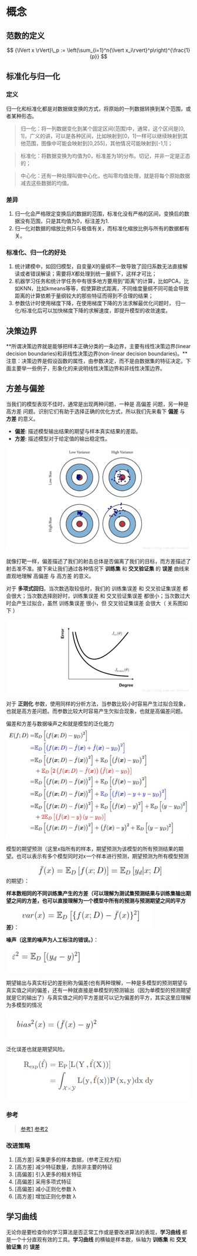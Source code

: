 # 概念


## 范数的定义

$$
{\lVert x \rVert}\_p := \left(\sum_{i=1}^n{\lvert x_i\rvert}^p\right)^{\frac{1}{p}}
$$

## 标准化与归一化
### 定义
归一化和标准化都是对数据做变换的方式，将原始的一列数据转换到某个范围，或者某种形态。
>归一化：将一列数据变化到某个固定区间(范围)中，通常，这个区间是[0, 1]，广义的讲，可以是各种区间，比如映射到[0，1]一样可以继续映射到其他范围，图像中可能会映射到[0,255]，其他情况可能映射到[-1,1]；

>标准化：将数据变换为均值为0，标准差为1的分布。切记，并非一定是正态的；

>中心化：还有一种处理叫做中心化，也叫零均值处理，就是将每个原始数据减去这些数据的均值。


### 差异
1. 归一化会严格限定变换后的数据的范围，标准化没有严格的区间，变换后的数据没有范围，只是其均值为0，标注差为1.
2. 归一化对数据的缩放比例只与极值有关，而标准化缩放比例与所有的数据都有关。

### 标准化、归一化的好处
1. 统计建模中，如回归模型，自变量$X$的量纲不一致导致了回归系数无法直接解读或者错误解读；需要将$X$都处理到统一量纲下，这样才可比；
2. 机器学习任务和统计学任务中有很多地方要用到“距离”的计算，比如PCA，比如KNN，比如kmeans等等，假使算欧式距离，不同维度量纲不同可能会导致距离的计算依赖于量纲较大的那些特征而得到不合理的结果；
3. 参数估计时使用梯度下降，在使用梯度下降的方法求解最优化问题时， 归一化/标准化后可以加快梯度下降的求解速度，即提升模型的收敛速度。

## 决策边界

**所谓决策边界就是能够把样本正确分类的一条边界，主要有线性决策边界(linear decision boundaries)和非线性决策边界(non-linear decision boundaries)。**注意：决策边界是假设函数的属性，由参数决定，而不是由数据集的特征决定。下面主要举一些例子，形象化的来说明线性决策边界和非线性决策边界。

## 方差与偏差

当我们的模型表现不佳时，通常是出现两种问题，一种是 高偏差 问题，另一种是 高方差 问题。识别它们有助于选择正确的优化方式，所以我们先来看下 **偏差** 与 **方差** 的意义。

- **偏差**: 描述模型输出结果的期望与样本真实结果的差距。
- **方差**: 描述模型对于给定值的输出稳定性。

![jpg](pic/方差与偏差.jpg)

就像打靶一样，偏差描述了我们的射击总体是否偏离了我们的目标，而方差描述了射击准不准。接下来让我们通过各种情况下 **训练集** 和 **交叉验证集** 的 **误差** 曲线来直观地理解 高偏差 与 高方差 的意义。

对于 **多项式回归**，当次数选取较低时，我们的 训练集误差 和 交叉验证集误差 都会很大；当次数选择刚好时，训练集误差 和 交叉验证集误差 都很小；当次数过大时会产生过拟合，虽然 训练集误差 很小，但 交叉验证集误差 会很大（ 关系图如下 ）

![jpg](pic/交叉验证集误差.jpg)

对于 **正则化** 参数，使用同样的分析方法，当参数比较小时容易产生过拟合现象，也就是高方差问题。而参数比较大时容易产生欠拟合现象，也就是高偏差问题。

偏差和方差与数据噪声之和就是模型的泛化能力
![](image/Pasted%20image%2020220727175339.png)

模型的期望预测（这里x指所有的样本，期望预测为该模型的所有预测结果的期望。也可以表示有多个模型同时对x一个样本进行预测，期望预测为所有模型预测的期望）：
![](image/Pasted%20image%2020220827155720.png)

**样本数相同的不同训练集产生的方差（可以理解为测试集预测结果与训练集输出期望之间的方差，也可以直接理解为一个模型中所有的预测与预测期望之间的平方差）**：
![](image/Pasted%20image%2020220827155751.png)

**噪声（这里的噪声为人工标注的错误。）**：
![](image/Pasted%20image%2020220827155818.png)

期望输出与真实标记的差别称为偏差(也有两种理解，一种是多模型的预测期望与真实值之间的偏差，还有一种就直接是单模型的预测输出（因为单模型的预测期望就是它的输出了）与真实值之间的平方差就可以记为偏差的平方，其实这里应理解为多模型的情况

![](image/Pasted%20image%2020220827155925.png)

泛化误差也就是期望风险。
![](image/Pasted%20image%2020220827153608.png)

### 参考

>[参考1](https://zhuanlan.zhihu.com/p/38853908#:~:text=%E5%AF%B9%E5%AD%A6%E4%B9%A0%E7%AE%97%E6%B3%95%E9%99%A4%E4%BA%86%E9%80%9A%E8%BF%87%E5%AE%9E%E9%AA%8C%E4%BC%B0%E8%AE%A1%E5%85%B6%E6%B3%9B%E5%8C%96%E6%80%A7%E8%83%BD%E4%B9%8B%E5%A4%96%EF%BC%8C%E4%BA%BA%E4%BB%AC%E5%BE%80%E5%BE%80%E8%BF%98%E5%B8%8C%E6%9C%9B%E4%BA%86%E8%A7%A3%E5%AE%83%E4%B8%BA%E4%BB%80%E4%B9%88%E5%85%B7%E6%9C%89%E8%BF%99%E6%A0%B7%E7%9A%84%E6%80%A7%E8%83%BD%E3%80%82.%20%22%E5%81%8F%E5%B7%AE-%E6%96%B9%E5%B7%AE%E5%88%86%E8%A7%A3%22%EF%BC%88bias-variance%20decomposition%EF%BC%89%20%E5%B0%B1%E6%98%AF%E4%BB%8E%E5%81%8F%E5%B7%AE%E5%92%8C%E6%96%B9%E5%B7%AE%E7%9A%84%E8%A7%92%E5%BA%A6%E6%9D%A5%E8%A7%A3%E9%87%8A%E5%AD%A6%E4%B9%A0%E7%AE%97%E6%B3%95%E6%B3%9B%E5%8C%96%E6%80%A7%E8%83%BD%E7%9A%84%E4%B8%80%E7%A7%8D%E9%87%8D%E8%A6%81%E5%B7%A5%E5%85%B7%E3%80%82.%20%E5%9C%A8%E6%9C%BA%E5%99%A8%E5%AD%A6%E4%B9%A0%E4%B8%AD%EF%BC%8C%E6%88%91%E4%BB%AC%E7%94%A8%E8%AE%AD%E7%BB%83%E6%95%B0%E6%8D%AE%E9%9B%86%E5%8E%BB%E8%AE%AD%E7%BB%83%E4%B8%80%E4%B8%AA%E6%A8%A1%E5%9E%8B%EF%BC%8C%E9%80%9A%E5%B8%B8%E7%9A%84%E5%81%9A%E6%B3%95%E6%98%AF%E5%AE%9A%E4%B9%89%E4%B8%80%E4%B8%AA%E8%AF%AF%E5%B7%AE%E5%87%BD%E6%95%B0%EF%BC%8C%E9%80%9A%E8%BF%87%E5%B0%86%E8%BF%99%E4%B8%AA%E8%AF%AF%E5%B7%AE%E7%9A%84%E6%9C%80%E5%B0%8F%E5%8C%96%E8%BF%87%E7%A8%8B%EF%BC%8C%E6%9D%A5%E6%8F%90%E9%AB%98%E6%A8%A1%E5%9E%8B%E7%9A%84%E6%80%A7%E8%83%BD%E3%80%82.,%E7%84%B6%E8%80%8C%E6%88%91%E4%BB%AC%E5%AD%A6%E4%B9%A0%E4%B8%80%E4%B8%AA%E6%A8%A1%E5%9E%8B%E7%9A%84%E7%9B%AE%E7%9A%84%E6%98%AF%E4%B8%BA%E4%BA%86%E8%A7%A3%E5%86%B3%E8%AE%AD%E7%BB%83%E6%95%B0%E6%8D%AE%E9%9B%86%E8%BF%99%E4%B8%AA%E9%A2%86%E5%9F%9F%E4%B8%AD%E7%9A%84%E4%B8%80%E8%88%AC%E5%8C%96%E9%97%AE%E9%A2%98%EF%BC%8C%E5%8D%95%E7%BA%AF%E5%9C%B0%E5%B0%86%E8%AE%AD%E7%BB%83%E6%95%B0%E6%8D%AE%E9%9B%86%E7%9A%84%E6%8D%9F%E5%A4%B1%E6%9C%80%E5%B0%8F%E5%8C%96%EF%BC%8C%E5%B9%B6%E4%B8%8D%E8%83%BD%E4%BF%9D%E8%AF%81%E5%9C%A8%E8%A7%A3%E5%86%B3%E6%9B%B4%E4%B8%80%E8%88%AC%E7%9A%84%E9%97%AE%E9%A2%98%E6%97%B6%E6%A8%A1%E5%9E%8B%E4%BB%8D%E7%84%B6%E6%98%AF%E6%9C%80%E4%BC%98%EF%BC%8C%E7%94%9A%E8%87%B3%E4%B8%8D%E8%83%BD%E4%BF%9D%E8%AF%81%E6%A8%A1%E5%9E%8B%E6%98%AF%E5%8F%AF%E7%94%A8%E7%9A%84%E3%80%82.%20%E8%BF%99%E4%B8%AA%E8%AE%AD%E7%BB%83%E6%95%B0%E6%8D%AE%E9%9B%86%E7%9A%84%E6%8D%9F%E5%A4%B1%E4%B8%8E%E4%B8%80%E8%88%AC%E5%8C%96%E7%9A%84%E6%95%B0%E6%8D%AE%E9%9B%86%E7%9A%84%E6%8D%9F%E5%A4%B1%E4%B9%8B%E9%97%B4%E7%9A%84%E5%B7%AE%E5%BC%82%E5%B0%B1%E5%8F%AB%E5%81%9A%20%E6%B3%9B%E5%8C%96%E8%AF%AF%E5%B7%AE%EF%BC%88generalization%20error%EF%BC%89%20%E3%80%82.)
>[参考2](https://blog.csdn.net/qq_32742009/article/details/82142119)

### 改进策略

1. [高方差] 采集更多的样本数据，(参考正规方程)
2. [高方差] 减少特征数量，去除非主要的特征
3. [高偏差] 引入更多的相关特征
4. [高偏差] 采用多项式特征
5. [高偏差] 减小正则化参数 λ
6. [高方差] 增加正则化参数 λ 

## 学习曲线

无论你是要检查你的学习算法是否正常工作或是要改进算法的表现，**学习曲线** 都是一个十分直观有效的工具。**学习曲线** 的横轴是样本数，纵轴为 **训练集** 和 **交叉验证集** 的 **误差**


